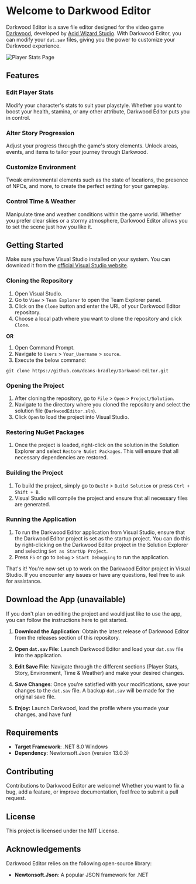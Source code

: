 # Welcome to Darkwood Editor

Darkwood Editor is a save file editor designed for the video game [Darkwood](https://www.darkwoodgame.com/), developed by [Acid Wizard Studio](https://www.acidwizardstudio.com/). With Darkwood Editor, you can modify your `dat.sav` files, giving you the power to customize your Darkwood experience.

![Player Stats Page](https://i.imgur.com/5Sapj6m.png)

## Features

### Edit Player Stats

Modify your character's stats to suit your playstyle. Whether you want to boost your health, stamina, or any other attribute, Darkwood Editor puts you in control.

### Alter Story Progression

Adjust your progress through the game's story elements. Unlock areas, events, and items to tailor your journey through Darkwood.

### Customize Environment

Tweak environmental elements such as the state of locations, the presence of NPCs, and more, to create the perfect setting for your gameplay.

### Control Time & Weather

Manipulate time and weather conditions within the game world. Whether you prefer clear skies or a stormy atmosphere, Darkwood Editor allows you to set the scene just how you like it.

## Getting Started

Make sure you have Visual Studio installed on your system. You can download it from the [official Visual Studio website](https://visualstudio.microsoft.com/).

### Cloning the Repository

1.  Open Visual Studio.
2.  Go to `View` > `Team Explorer` to open the Team Explorer panel.
3.  Click on the `Clone` button and enter the URL of your Darkwood Editor repository.
4.  Choose a local path where you want to clone the repository and click `Clone`.

**OR**

1. Open Command Prompt.
2. Navigate to `Users` > `Your_Username` > `source`.
3. Execute the below command:

```git
git clone https://github.com/deans-bradley/Darkwood-Editor.git
```

### Opening the Project

1.  After cloning the repository, go to `File` > `Open` > `Project/Solution`.
2.  Navigate to the directory where you cloned the repository and select the solution file (`DarkwoodEditor.sln`).
3.  Click `Open` to load the project into Visual Studio.

### Restoring NuGet Packages

1.  Once the project is loaded, right-click on the solution in the Solution Explorer and select `Restore NuGet Packages`. This will ensure that all necessary dependencies are restored.

### Building the Project

1.  To build the project, simply go to `Build` > `Build Solution` or press `Ctrl + Shift + B`.
2.  Visual Studio will compile the project and ensure that all necessary files are generated.

### Running the Application

1.  To run the Darkwood Editor application from Visual Studio, ensure that the Darkwood Editor project is set as the startup project. You can do this by right-clicking on the Darkwood Editor project in the Solution Explorer and selecting `Set as StartUp Project`.
2.  Press `F5` or go to `Debug` > `Start Debugging` to run the application.

That's it! You're now set up to work on the Darkwood Editor project in Visual Studio. If you encounter any issues or have any questions, feel free to ask for assistance.

## Download the App (unavailable)

If you don't plan on editing the project and would just like to use the app, you can follow the instructions here to get started.

1.  **Download the Application**: Obtain the latest release of Darkwood Editor from the releases section of this repository.
    
2.  **Open `dat.sav` File**: Launch Darkwood Editor and load your `dat.sav` file into the application.
    
3.  **Edit Save File**: Navigate through the different sections (Player Stats, Story, Environment, Time & Weather) and make your desired changes.
    
4.  **Save Changes**: Once you're satisfied with your modifications, save your changes to the `dat.sav` file. A backup `dat.sav` will be made for the original save file.

5. **Enjoy:** Launch Darkwood, load the profile where you made your changes, and have fun!
    

## Requirements

-   **Target Framework**: .NET 8.0 Windows
-   **Dependency**: Newtonsoft.Json (version 13.0.3)

## Contributing

Contributions to Darkwood Editor are welcome! Whether you want to fix a bug, add a feature, or improve documentation, feel free to submit a pull request.

## License

This project is licensed under the MIT License.

## Acknowledgements

Darkwood Editor relies on the following open-source library:

-   **Newtonsoft.Json**: A popular JSON framework for .NET